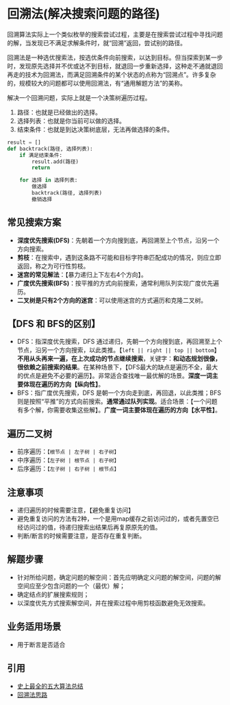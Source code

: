 # 回溯法(解决搜索问题的路径)

回溯算法实际上一个类似枚举的搜索尝试过程，主要是在搜索尝试过程中寻找问题的解，当发现已不满足求解条件时，就“回溯”返回，尝试别的路径。

回溯法是一种选优搜索法，按选优条件向前搜索，以达到目标。但当探索到某一步时，发现原先选择并不优或达不到目标，就退回一步重新选择，这种走不通就退回再走的技术为回溯法，而满足回溯条件的某个状态的点称为“回溯点”。许多复杂的，规模较大的问题都可以使用回溯法，有“通用解题方法”的美称。

解决一个回溯问题，实际上就是一个决策树遍历过程。

1. 路径：也就是已经做出的选择。
2. 选择列表：也就是你当前可以做的选择。
3. 结束条件：也就是到达决策树底层，无法再做选择的条件。

```python
result = []
def backtrack(路径, 选择列表):
    if 满足结束条件:
        result.add(路径)
        return

    for 选择 in 选择列表:
        做选择
        backtrack(路径, 选择列表)
        撤销选择
```

## 常见搜索方案

- **深度优先搜索(DFS)**：先朝着一个方向搜到底，再回溯至上个节点，沿另一个方向搜索。
- **剪枝**：在搜索中，遇到这条路不可能和目标字符串匹配成功的情况，则应立即返回，称之为可行性剪枝。
- **迷宫的常见解法**：【暴力递归上下左右4个方向】。
- **广度优先搜索(BFS)**：按平推的方式向前搜索，通常利用队列实现广度优先遍历。
- **二叉树是只有2个方向的迷宫**：可以使用迷宫的方式遍历和克隆二叉树。

## 【DFS 和 BFS的区别】

- DFS：指深度优先搜索，DFS 通过递归，先朝一个方向搜到底，再回溯至上个节点，沿另一个方向搜索，以此类推。【`left || right || top || bottom`】**不用从头再来一遍，在上次成功的节点继续搜索**，关键字：**和动态规划很像，很依赖之前搜索的结果**。在某种场景下，【DFS最大的缺点是遍历不全，最大的优点是避免不必要的遍历】。非常适合查找唯一最优解的场景。**深度一词主要体现在遍历的方向【纵向性】**。
- BFS：指广度优先搜索，DFS 是朝一个方向走到底，再回退，以此类推；BFS 则是按照“平推”的方式向前搜索。**通常通过队列实现**。适合场景：【一个问题有多个解，你需要收集这些解】。**广度一词主要体现在遍历的方向【水平性】**。

## 遍历二叉树

- 前序遍历：`【根节点 | 左子树 | 右子树】`
- 中序遍历：`【左子树 | 根节点 | 右子树】`
- 后序遍历：`【左子树 | 右子树 | 根节点】`

## 注意事项

- 递归遍历的时候需要注意，【避免重复访问】
- 避免重复访问的方法有2种，一个是用map缓存之前访问过的，或者先置空已经访问过的值，待递归搜索出结果后再复原原先的值。
- 判断/断言的时候需要注意，是否存在重复判断。

## 解题步骤

- 针对所给问题，确定问题的解空间：首先应明确定义问题的解空间，问题的解空间应至少包含问题的一个（最优）解；
- 确定结点的扩展搜索规则；
- 以深度优先方式搜索解空间，并在搜索过程中用剪枝函数避免无效搜索。

## 业务适用场景

- 用于断言是否适合

## 引用

- [史上最全的五大算法总结](https://www.jianshu.com/p/4abfd96d91e6)
- [回溯法思路](https://labuladong.gitbook.io/algo/di-ling-zhang-bi-du-xi-lie/hui-su-suan-fa-xiang-jie-xiu-ding-ban)